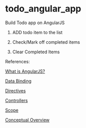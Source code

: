 # todo_angular_app
Build Todo app on AngularJS

1) ADD todo item to the list

2) Check/Mark off completed items

3) Clear Completed Items

References:

[What is AngularJS?](https://docs.angularjs.org/guide/introduction)

[Data Binding](https://docs.angularjs.org/guide/databinding)

[Directives](https://docs.angularjs.org/guide/directive)

[Controllers](https://docs.angularjs.org/guide/controller)

[Scope](https://docs.angularjs.org/guide/scope)

[Conceptual Overview](https://docs.angularjs.org/guide/concepts)
